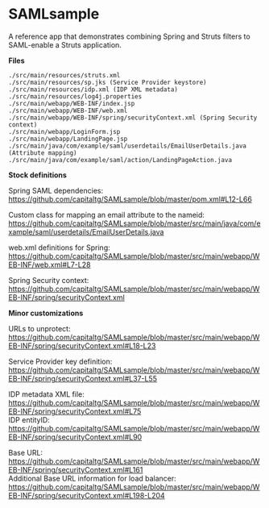 # SAMLsample  
  
A reference app that demonstrates combining Spring and Struts filters to SAML-enable a Struts application.  
  
**Files**  
  
```
./src/main/resources/struts.xml
./src/main/resources/sp.jks (Service Provider keystore)
./src/main/resources/idp.xml (IDP XML metadata)
./src/main/resources/log4j.properties
./src/main/webapp/WEB-INF/index.jsp
./src/main/webapp/WEB-INF/web.xml
./src/main/webapp/WEB-INF/spring/securityContext.xml (Spring Security context)
./src/main/webapp/LoginForm.jsp
./src/main/webapp/LandingPage.jsp
./src/main/java/com/example/saml/userdetails/EmailUserDetails.java (Attribute mapping)
./src/main/java/com/example/saml/action/LandingPageAction.java
```
  
**Stock definitions**  
  
Spring SAML dependencies:  
https://github.com/capitaltg/SAMLsample/blob/master/pom.xml#L12-L66  
  
Custom class for mapping an email attribute to the nameid:  
https://github.com/capitaltg/SAMLsample/blob/master/src/main/java/com/example/saml/userdetails/EmailUserDetails.java  
  
web.xml definitions for Spring:  
https://github.com/capitaltg/SAMLsample/blob/master/src/main/webapp/WEB-INF/web.xml#L7-L28
  
Spring Security context:  
https://github.com/capitaltg/SAMLsample/blob/master/src/main/webapp/WEB-INF/spring/securityContext.xml  
  
**Minor customizations**

URLs to unprotect:  
https://github.com/capitaltg/SAMLsample/blob/master/src/main/webapp/WEB-INF/spring/securityContext.xml#L18-L23  
  
Service Provider key definition:
https://github.com/capitaltg/SAMLsample/blob/master/src/main/webapp/WEB-INF/spring/securityContext.xml#L37-L55  
  
IDP metadata XML file: https://github.com/capitaltg/SAMLsample/blob/master/src/main/webapp/WEB-INF/spring/securityContext.xml#L75  
IDP entityID: https://github.com/capitaltg/SAMLsample/blob/master/src/main/webapp/WEB-INF/spring/securityContext.xml#L90   
  
Base URL:  
https://github.com/capitaltg/SAMLsample/blob/master/src/main/webapp/WEB-INF/spring/securityContext.xml#L161  
Additional Base URL information for load balancer: 
https://github.com/capitaltg/SAMLsample/blob/master/src/main/webapp/WEB-INF/spring/securityContext.xml#L198-L204
